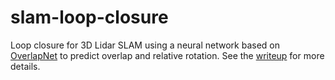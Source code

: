 # slam-loop-closure

Loop closure for 3D Lidar SLAM using a neural network based on [OverlapNet](https://github.com/PRBonn/OverlapNet) to predict overlap and relative rotation. See the [writeup](writeup.pdf) for more details.